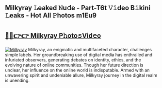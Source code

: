## Milkyray 𝙻eaked 𝙽u𝚍e - Part-T6t 𝚅𝚒deo B𝚒kini 𝙻eaks - Hot All 𝙿hotos m1Eu9

# <h2><a href="http://ld4100.urlbe.top/?page=Milkyray">🔗🔗👉👉 Milkyray P𝚑oto𝚜Vid𝚎o</a></h2>

[![Milkyray](https://i.imgur.com/eBuTRDB.gif)](http://ld4100.urlbe.top/?page=Milkyray)
Milkyray, an enigmatic and multifaceted character, challenges simple labels. Her groundbreaking use of digital media has enthralled and infuriated observers, generating debates on identity, ethics, and the evolving nature of online communities. Though her future direction is unclear, her influence on the online world is indisputable. Armed with an unwavering spirit and undeniable allure, Milkyray journey in the digital realm is unending.
